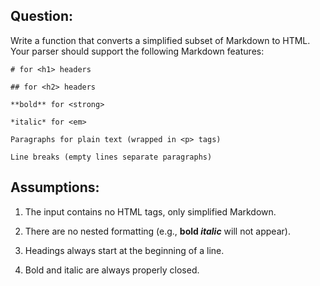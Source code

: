 ## Question:

Write a function that converts a simplified subset of Markdown to HTML. Your parser should support the following Markdown features:

```
# for <h1> headers

## for <h2> headers

**bold** for <strong>

*italic* for <em>

Paragraphs for plain text (wrapped in <p> tags)

Line breaks (empty lines separate paragraphs)

```

## Assumptions:

1. The input contains no HTML tags, only simplified Markdown.

2. There are no nested formatting (e.g., **bold *italic*** will not appear).

3. Headings always start at the beginning of a line.

4. Bold and italic are always properly closed.